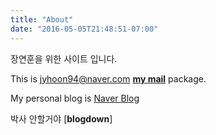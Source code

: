 ```yaml
---
title: "About"
date: "2016-05-05T21:48:51-07:00"
---
```


장연훈을 위한 사이트 입니다.

This is jyhoon94@naver.com [**my mail**](https://github.com/yeonhoon/blogdown) package.

My personal blog is [Naver Blog](https://blog.naver.com/jyhoon94)

박사 안할거야 [**blogdown**]